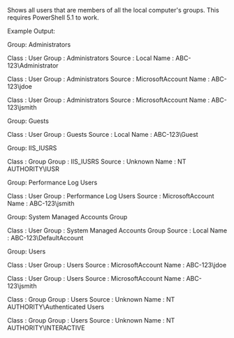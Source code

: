 Shows all users that are members of all the local computer's groups. This requires PowerShell 5.1 to work.

Example Output:

Group: Administrators

Class  : User
Group  : Administrators
Source : Local
Name   : ABC-123\Administrator

Class  : User
Group  : Administrators
Source : MicrosoftAccount
Name   : ABC-123\jdoe

Class  : User
Group  : Administrators
Source : MicrosoftAccount
Name   : ABC-123\jsmith


   Group: Guests

Class  : User
Group  : Guests
Source : Local
Name   : ABC-123\Guest


   Group: IIS_IUSRS

Class  : Group
Group  : IIS_IUSRS
Source : Unknown
Name   : NT AUTHORITY\IUSR


   Group: Performance Log Users

Class  : User
Group  : Performance Log Users
Source : MicrosoftAccount
Name   : ABC-123\jsmith


   Group: System Managed Accounts Group

Class  : User
Group  : System Managed Accounts Group
Source : Local
Name   : ABC-123\DefaultAccount


   Group: Users

Class  : User
Group  : Users
Source : MicrosoftAccount
Name   : ABC-123\jdoe

Class  : User
Group  : Users
Source : MicrosoftAccount
Name   : ABC-123\jsmith

Class  : Group
Group  : Users
Source : Unknown
Name   : NT AUTHORITY\Authenticated Users

Class  : Group
Group  : Users
Source : Unknown
Name   : NT AUTHORITY\INTERACTIVE